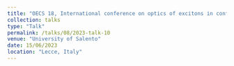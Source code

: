 ```yaml
---
title: "OECS 18, International conference on optics of excitons in confined systems"
collection: talks
type: "Talk"
permalink: /talks/08/2023-talk-10
venue: "University of Salento"
date: 15/06/2023
location: "Lecce, Italy"
---
```


